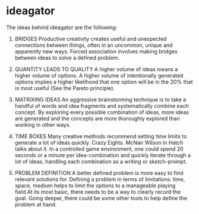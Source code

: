 # ideagator

The ideas behind ideagator are the following: 

1) BRIDGES
Productive creativity creates useful and unexpected connections between things, often in an uncommon, unique and apparently new ways. 
Forced association involves making bridges between ideas to solve a defined problem.

2) QUANTITY LEADS TO QUALITY
A higher volume of ideas means a higher volume of options. A higher volume of intentionally generated options implies a higher likelihood that one option will be in the 20% that is most useful (See the Pareto principle).

3) MATRIXING IDEAS
An aggressive brainstorming technique is to take a handful of words and idea fragments and systematically combine each concept. By exploring every possible combination of ideas, more ideas are generated and the concepts are more thoroughly explored than working in other ways.

4) TIME BOXES
Many creative methods recommend setting time limits to generate a lot of ideas quickly. Crazy Eights. McNair Wilson in Hatch talks about it. In a controlled game environment, one could spend 20 seconds or a minute per idea-combination and quickly iterate through a lot of ideas, handling each combination as a writing or sketch-prompt. 

5) PROBLEM DEFINITION
A better defined problem is more easy to find relevant solutions for. Defining a problem in terms of limitations: time, space, medium helps to limit the options to a manageable playing field.At its most basic, there needs to be a way to clearly record the goal. Going deeper, there could be some other tools to help define the problem at hand. 
